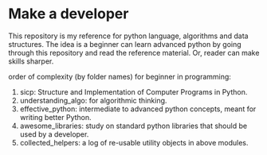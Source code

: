 # Make a developer

This repository is my reference for python language, algorithms and data structures. The idea is a beginner can learn advanced python by going through this repository and read the reference material. Or, reader can make skills sharper.

order of complexity (by folder names) for beginner in programming:

1. sicp: Structure and Implementation of Computer Programs in Python.
2. understanding_algo: for algorithmic thinking.
3. effective_python: intermediate to advanced python concepts, meant for writing better Python.
4. awesome_libraries: study on standard python libraries that should be used by a developer.
5. collected_helpers: a log of re-usable utility objects in above modules.
